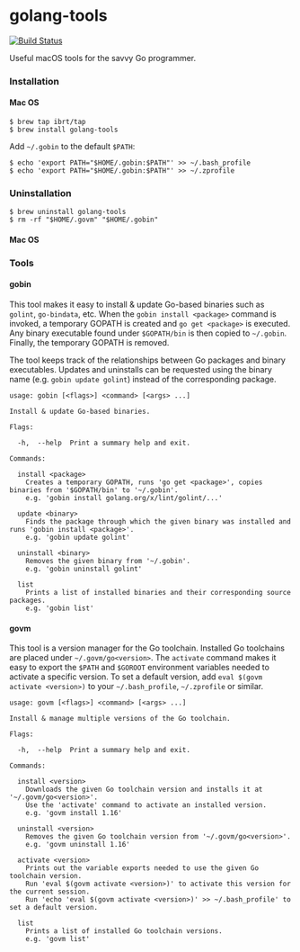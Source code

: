 # golang-tools
[![Build Status](https://travis-ci.org/ibrt/golang-tools.svg?branch=master)](https://travis-ci.org/ibrt/golang-tools)

Useful macOS tools for the savvy Go programmer.

### Installation

#### Mac OS

```
$ brew tap ibrt/tap
$ brew install golang-tools
```

Add `~/.gobin` to the default `$PATH`:

```
$ echo 'export PATH="$HOME/.gobin:$PATH"' >> ~/.bash_profile
$ echo 'export PATH="$HOME/.gobin:$PATH"' >> ~/.zprofile
```

### Uninstallation

```
$ brew uninstall golang-tools
$ rm -rf "$HOME/.govm" "$HOME/.gobin"
```

#### Mac OS

### Tools

#### gobin

This tool makes it easy to install & update Go-based binaries such as `golint`, `go-bindata`, etc. When the `gobin install <package>` command is invoked, a temporary GOPATH is created and `go get <package>` is executed. Any binary executable found under `$GOPATH/bin` is then copied to `~/.gobin`. Finally, the temporary GOPATH is removed.

The tool keeps track of the relationships between Go packages and binary executables. Updates and uninstalls can be requested using the binary name (e.g. `gobin update golint`) instead of the corresponding package.

```
usage: gobin [<flags>] <command> [<args> ...]

Install & update Go-based binaries.

Flags:

  -h,  --help  Print a summary help and exit.

Commands:

  install <package>
    Creates a temporary GOPATH, runs 'go get <package>', copies binaries from '$GOPATH/bin' to '~/.gobin'.
    e.g. 'gobin install golang.org/x/lint/golint/...'

  update <binary>
    Finds the package through which the given binary was installed and runs 'gobin install <package>'.
    e.g. 'gobin update golint'

  uninstall <binary>
    Removes the given binary from '~/.gobin'.
    e.g. 'gobin uninstall golint'

  list
    Prints a list of installed binaries and their corresponding source packages.
    e.g. 'gobin list'
```

#### govm

This tool is a version manager for the Go toolchain. Installed Go toolchains are placed under `~/.govm/go<version>`. The `activate` command makes it easy to export the `$PATH` and `$GOROOT` environment variables needed to activate a specific version. To set a default version, add `eval $(govm activate <version>)` to your `~/.bash_profile`, `~/.zprofile` or similar.

```
usage: govm [<flags>] <command> [<args> ...]

Install & manage multiple versions of the Go toolchain.

Flags:

  -h,  --help  Print a summary help and exit.

Commands:

  install <version>
    Downloads the given Go toolchain version and installs it at '~/.govm/go<version>'.
    Use the 'activate' command to activate an installed version.
    e.g. 'govm install 1.16'

  uninstall <version>
    Removes the given Go toolchain version from '~/.govm/go<version>'.
    e.g. 'govm uninstall 1.16'

  activate <version>
    Prints out the variable exports needed to use the given Go toolchain version.
    Run 'eval $(govm activate <version>)' to activate this version for the current session.
    Run 'echo 'eval $(govm activate <version>)' >> ~/.bash_profile' to set a default version.

  list
    Prints a list of installed Go toolchain versions.
    e.g. 'govm list'
```
